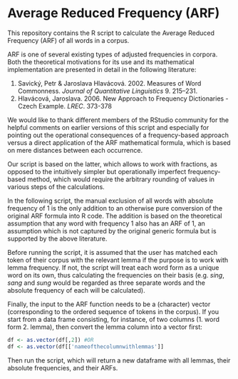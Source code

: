 # Average Reduced Frequency (ARF)

This repository contains the R script to calculate the Average Reduced Frequency (ARF) of all words in a corpus.

ARF is one of several existing types of adjusted frequencies in corpora. Both the theoretical motivations for its use and its mathematical implementation are presented in detail in the following literature:

  1) Savický, Petr & Jaroslava Hlavácová. 2002. Measures of Word Commonness. *Journal of Quantitative Linguistics* 9. 215–231.
  2) Hlavácová, Jaroslava. 2006. New Approach to Frequency Dictionaries - Czech Example. *LREC*. 373-378
  
We would like to thank different members of the RStudio community for the helpful comments on earlier versions of this script and especially for pointing out the operational consequences of a frequency-based approach versus a direct application of the ARF mathematical formula, which is based on mere distances between each occurrence. 

Our script is based on the latter, which allows to work with fractions, as opposed to the intuitively simpler but operationally imperfect frequency-based method, which would require the arbitrary rounding of values in various steps of the calculations. 

In the following script, the manual exclusion of all words with absolute frequency of 1 is the only addition to an otherwise pure conversion of the original ARF formula into R code. The addition is based on the theoretical assumption that any word with frequency 1 also has an ARF of 1, an assumption which is not captured by the original generic formula but is supported by the above literature.

Before running the script, it is assumed that the user has matched each token of their corpus with the relevant lemma if the purpose is to work with lemma frequency. If not, the script will treat each word form as a unique word on its own, thus calculating the frequencies on their basis (e.g. *sing*, *sang* and *sung* would be regarded as three separate words and the absolute frequency of each will be calculated). 

Finally, the input to the ARF function needs to be a (character) vector (corresponding to the ordered sequence of tokens in the corpus). If you start from a data frame consisting, for instance, of two columns (1. word form 2. lemma), then convert the lemma column into a vector first:
  ```r 
  df <- as.vector(df[,2]) #OR
  df <- as.vector(df[['nameofthecolumnwithlemmas']] 
  ```
 Then run the script, which will return a new dataframe with all lemmas, their absolute frequencies, and their ARFs. 
